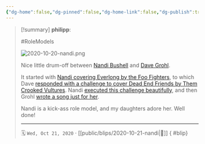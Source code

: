 ```yaml
---
{"dg-home":false,"dg-pinned":false,"dg-home-link":false,"dg-publish":true,"tags":["dgblip"],"created-date":"2020-10-21T00:00:00","disabled rules":["yaml-title","yaml-title-alias","file-name-heading"],"title":"philipp @ 2020-10-21","dg-permalink":"2020/10/21/nandi/","updated-date":"2025-05-01T10:51:04","dg-path":"blips/2020-10-21-nandi.md","permalink":"/2020/10/21/nandi/","dgPassFrontmatter":true}
---
```


> [!summary] **philipp**:
>
> #RoleModels
>
> ![2020-10-20-nandi.png](/img/user/attachments/2020-10-20-nandi.png)
>
> Nice little drum-off between [Nandi Bushell](https://www.youtube.com/channel/UCbMg1QLaHBzmww35QK-mHEQ) and [Dave Grohl](https://twitter.com/officialdavepag?lang=en).
>
> It started with [Nandi covering Everlong by the Foo Fighters](https://www.youtube.com/watch?v=MRvHI8tgx8A), to which Dave [responded with a challenge to cover Dead End Friends by Them Crooked  Vultures](https://twitter.com/foofighters/status/1299740995538485248). Nandi [executed this challenge beautifully](https://www.youtube.com/watch?v=OZBQW2gE0Ew&list=PL0B-SSjYdybBRF4tbXLAl4WDBhOQbydod&index=3), and then Grohl [wrote a song just for her](https://twitter.com/foofighters/status/1305517568946438144).
>
> Nandi is a kick-ass role model, and my daughters adore her. Well done!
> - - -
>
> 🗓️ `Wed, Oct 21, 2020` · [[public/blips/2020-10-21-nandi\|🔗]]
{ #blip}

